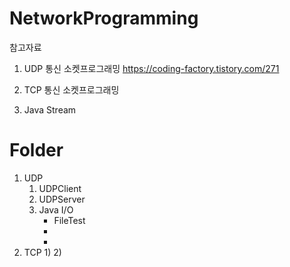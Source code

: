 # NetworkProgramming

참고자료
1. UDP 통신 소켓프로그래밍
https://coding-factory.tistory.com/271
2. TCP 통신 소켓프로그래밍

3. Java Stream 

# Folder
1. UDP
    1) UDPClient
    2) UDPServer
    3) Java I/O
        - FileTest
        -
        -
2. TCP
    1)
    2)